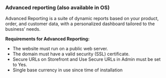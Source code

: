 ### Advanced reporting (also available in OS)

Advanced Reporting is a suite of dynamic reports based on your product, order, and customer data, with a personalized dashboard tailored to the business’ needs.

**Requirements for Advanced Reporting:**

* The website must run on a public web server.
* The domain must have a valid security (SSL) certificate.
* Secure URLs on Storefront and Use Secure URLs in Admin must be set to Yes.
* Single base currency in use since time of installation
